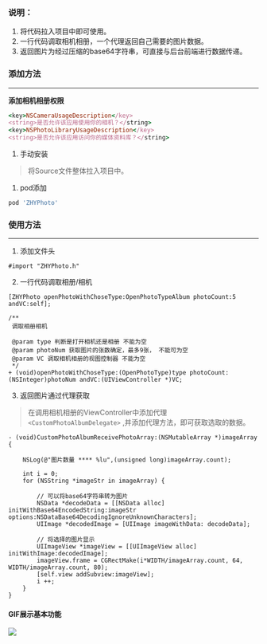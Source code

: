 ### 说明：


1. 将代码拉入项目中即可使用。
2. 一行代码调取相机相册，一个代理返回自己需要的图片数据。
3. 返回图片为经过压缩的base64字符串，可直接与后台前端进行数据传递。

### 添加方法
---

**添加相机相册权限**

```ruby
<key>NSCameraUsageDescription</key>
<string>是否允许该应用使用你的相机？</string>
<key>NSPhotoLibraryUsageDescription</key>
<string>是否允许该应用访问你的媒体资料库？</string>
```

1. 手动安装

> 将Source文件整体拉入项目中。

1. pod添加

```ruby
pod 'ZHYPhoto'
```

### 使用方法
---

1. 添加文件头

```objc
#import "ZHYPhoto.h"
```

2. 一行代码调取相册/相机

```objc
[ZHYPhoto openPhotoWithChoseType:OpenPhotoTypeAlbum photoCount:5 andVC:self];
```

```objc
/**
 调取相册相机

 @param type 判断是打开相机还是相册 不能为空
 @param photoNum 获取图片的张数确定，最多9张， 不能可为空
 @param VC 调取相机相册的视图控制器 不能为空
 */
+ (void)openPhotoWithChoseType:(OpenPhotoType)type photoCount:(NSInteger)photoNum andVC:(UIViewController *)VC;
```

3. 返回图片通过代理获取

> 在调用相机相册的ViewController中添加代理 `<CustomPhotoAlbumDelegate>` ,并添加代理方法，即可获取选取的数据。

```objc
- (void)CustomPhotoAlbumReceivePhotoArray:(NSMutableArray *)imageArray {
    
    NSLog(@"图片数量 **** %lu",(unsigned long)imageArray.count);
    
    int i = 0;
    for (NSString *imageStr in imageArray) {
        
        // 可以将base64字符串转为图片
        NSData *decodeData = [[NSData alloc] initWithBase64EncodedString:imageStr options:NSDataBase64DecodingIgnoreUnknownCharacters];
        UIImage *decodedImage = [UIImage imageWithData: decodeData];
        
        // 将选择的图片显示
        UIImageView *imageView = [[UIImageView alloc] initWithImage:decodedImage];
        imageView.frame = CGRectMake(i*WIDTH/imageArray.count, 64, WIDTH/imageArray.count, 80);
        [self.view addSubview:imageView];
        i ++;
    }
}
```

#### GIF展示基本功能

![](https://github.com/anchoriteFili/ZHYPhoto/blob/master/SimpleExample.gif)

